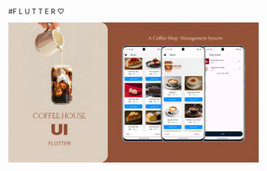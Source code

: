#F L U T T E R ♡
<p align="center">
  <img src="assets/readmeimg/coffehouse.png" alt="Home" width="850"/>
</p>
